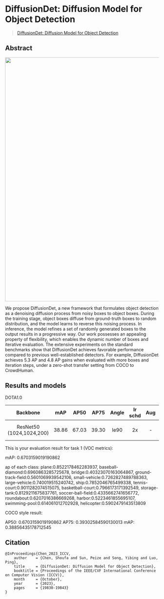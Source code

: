 # DiffusionDet: Diffusion Model for Object Detection

> [DiffusionDet: Diffusion Model for Object Detection](https://openaccess.thecvf.com/content/ICCV2023/html/Chen_DiffusionDet_Diffusion_Model_for_Object_Detection_ICCV_2023_paper.html)

<!-- [ALGORITHM] -->

## Abstract

<div align=center>
<img src="https://github.com/ShoufaChen/DiffusionDet/raw/main/teaser.png" width="800"/>
</div>


We propose DiffusionDet, a new framework that formulates object detection as a denoising diffusion process from noisy boxes to object boxes. During the training stage, object boxes diffuse from ground-truth boxes to random distribution, and the model learns to reverse this noising process. In inference, the model refines a set of randomly generated boxes to the output results in a progressive way. Our work possesses an appealing property of flexibility, which enables the dynamic number of boxes and iterative evaluation. The extensive experiments on the standard benchmarks show that DiffusionDet achieves favorable performance compared to previous well-established detectors. For example, DiffusionDet achieves 5.3 AP and 4.8 AP gains when evaluated with more boxes and iteration steps, under a zero-shot transfer setting from COCO to CrowdHuman.

## Results and models

DOTA1.0



|         Backbone         |  mAP  | AP50 | AP75 | Angle | lr schd |  Aug | Batch Size |                                                    Configs                                                     |                                                                                                                                                                              Download                                                                                                                                                                              |
| :----------------------: | :---: | :---: | :-----: | :------: | :------------: | :-: | :--------: | :------------------------------------------------------------------------------------------------------------: | :----------------------------------------------------------------------------------------------------------------------------------------------------------------------------------------------------------------------------------------------------------------------------------------------------------------------------------------------------------------: |
| ResNet50 (1024,1024,200) | 38.86 | 67.03 | 39.30 | le90 |  2x  |  -  |   4=2gpu* \2img/gpu   | [diffdet_r50_b900_step1_stage6_2x_csl_dota1.0](./configs/diffdet_r50_b900_step1_stage6_2x_csl_dota1.0.py) | [model](https://www.modelscope.cn/models/wokaikaixinxin/ai4rs/files) \| [log](https://www.modelscope.cn/models/wokaikaixinxin/ai4rs/resolve/master/Rotated_DiffusionDet/diffdet_r50_b900_step1_stage6_2x_csl_dota1.0/20250626_092920/20250626_092920.log) \| [result](https://www.modelscope.cn/models/wokaikaixinxin/ai4rs/resolve/master/Rotated_DiffusionDet/diffdet_r50_b900_step1_stage6_2x_csl_dota1.0/Task1.zip) |

This is your evaluation result for task 1 (VOC metrics):

mAP: 0.6703159019190862

ap of each class: plane:0.8522178462283937, baseball-diamond:0.6960863285725678, bridge:0.40323070163064867, ground-track-field:0.5601069939542106, small-vehicle:0.7262827489788363, large-vehicle:0.740019515240742, ship:0.7852046765499338, tennis-court:0.9011282074515075, basketball-court:0.7966173171392549, storage-tank:0.8129211675837761, soccer-ball-field:0.4335662741656772, roundabout:0.6207016386669268, harbor:0.5223461855695107, swimming-pool:0.614061012702928, helicopter:0.5902479143513809

COCO style result:

AP50: 0.6703159019190862
AP75: 0.39302584590130013
mAP: 0.38856435178712545


## Citation

```
@InProceedings{Chen_2023_ICCV,
    author    = {Chen, Shoufa and Sun, Peize and Song, Yibing and Luo, Ping},
    title     = {DiffusionDet: Diffusion Model for Object Detection},
    booktitle = {Proceedings of the IEEE/CVF International Conference on Computer Vision (ICCV)},
    month     = {October},
    year      = {2023},
    pages     = {19830-19843}
}
```
